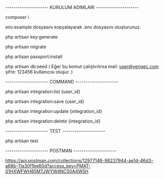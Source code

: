 
--------------------- KURULUM ADIMLARI ---------------------


composer i

env.example dosyasını kopyalayarak .env dosyasını oluşturunuz.

php artisan key:generate

php artisan migrate

php artisan passport:install

php artisan db:seed    ( Eğer bu komut çalıştırılırsa mail: user@yengec.com şifre: 123456 kullanıcısı oluşur. )




--------------------- COMMAND ---------------------

php artisan integration:list {user_id} 

php artisan integration:save {user_id} 

php artisan integration:update {integration_id} 

php artisan integration:delete {integration_id} 




--------------------- TEST ---------------------

php artisan test



--------------------- POSTMAN ---------------------

https://api.postman.com/collections/12977146-98237944-ae1d-46d3-a68b-11a30f1be60d?access_key=PMAT-01HXWFWH85MTJWYW4NC50A4W5H
